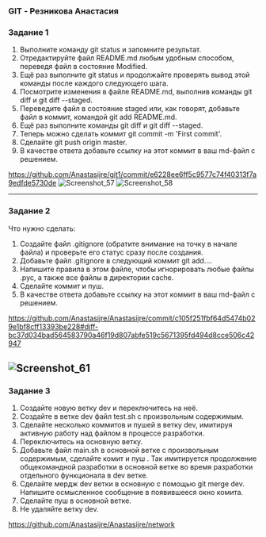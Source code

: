 ### GIT - Резникова Анастасия

### Задание 1

1. Выполните команду git status и запомните результат.
2. Отредактируйте файл README.md любым удобным способом, переведя файл в состояние Modified.
3. Ещё раз выполните git status и продолжайте проверять вывод этой команды после каждого следующего шага.
4. Посмотрите изменения в файле README.md, выполнив команды git diff и git diff --staged.
5. Переведите файл в состояние staged или, как говорят, добавьте файл в коммит, командой git add README.md.
6. Ещё раз выполните команды git diff и git diff --staged.
7. Теперь можно сделать коммит git commit -m 'First commit'.
8. Сделайте git push origin master.
9. В качестве ответа добавьте ссылку на этот коммит в ваш md-файл с решением.
    
https://github.com/Anastasijre/git1/commit/e6228ee6ff5c9577c74f40313f7a9edfde5730de
![Screenshot_57](https://github.com/Anastasijre/gitlab-my/assets/167571138/bf14f055-9205-454c-b498-4decee9b3083)
![Screenshot_58](https://github.com/Anastasijre/gitlab-my/assets/167571138/16e4484d-3d8b-4ba1-8f7c-a9d9e69906dd)

---

### Задание 2

Что нужно сделать:

1. Создайте файл .gitignore (обратите внимание на точку в начале файла) и проверьте его статус сразу после создания.
2. Добавьте файл .gitignore в следующий коммит git add....
3. Напишите правила в этом файле, чтобы игнорировать любые файлы .pyc, а также все файлы в директории cache.
4. Сделайте коммит и пуш.
5. В качестве ответа добавьте ссылку на этот коммит в ваш md-файл с решением.
   
https://github.com/Anastasijre/Anastasijre/commit/c105f251fbf64d5474b029e1bf8cff13393be228#diff-bc37d034bad564583790a46f19d807abfe519c5671395fd494d8cce506c42947

![Screenshot_61](https://github.com/Anastasijre/gitlab-my/assets/167571138/92e40553-ad22-4914-91f9-38f4aec908ef)
---

### Задание 3
1. Создайте новую ветку dev и переключитесь на неё.
2. Создайте в ветке dev файл test.sh с произвольным содержимым.
3. Сделайте несколько коммитов и пушей в ветку dev, имитируя активную работу над файлом в процессе разработки.
4. Переключитесь на основную ветку.
5. Добавьте файл main.sh в основной ветке с произвольным содержимым, сделайте комит и пуш . Так имитируется продолжение общекомандной разработки в основной ветке во время разработки отдельного функционала в dev ветке.
6. Сделайте мердж dev ветки в основную с помощью git merge dev. Напишите осмысленное сообщение в появившееся окно комита.
7. Сделайте пуш в основной ветке.
8. Не удаляйте ветку dev.

https://github.com/Anastasijre/Anastasijre/network
